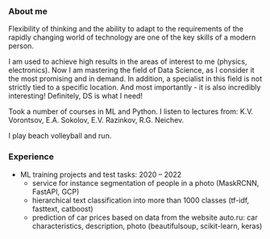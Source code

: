 ### About me

Flexibility of thinking and the ability to adapt to the requirements of the rapidly changing world of technology are one of the key skills of a modern person.

I am used to achieve high results in the areas of interest to me (physics, electronics). Now I am mastering the field of Data Science, as I consider it the most promising and in demand. In addition, a specialist in this field is not strictly tied to a specific location. And most importantly - it is also incredibly interesting! Definitely, DS is what I need!

Took a number of courses in ML and Python.
I listen to lectures from: K.V. Vorontsov, E.A. Sokolov, E.V. Razinkov, R.G. Neichev.

I play beach volleyball and run.

### Experience

* ML training projects and test tasks: 2020 – 2022
  - service for instance segmentation of people in a photo (MaskRCNN, FastAPI, GCP)
  - hierarchical text classification into more than 1000 classes (tf-idf, fasttext, catboost)
  - prediction of car prices based on data from the website auto.ru: car characteristics, description, photo (beautifulsoup, scikit-learn, keras)

<!--
**ivan-kud/ivan-kud** is a ✨ _special_ ✨ repository because its `README.md` (this file) appears on your GitHub profile.

Here are some ideas to get you started:

- 🔭 I’m currently working on ...
- 🌱 I’m currently learning ...
- 👯 I’m looking to collaborate on ...
- 🤔 I’m looking for help with ...
- 💬 Ask me about ...
- 📫 How to reach me: ...
- 😄 Pronouns: ...
- ⚡ Fun fact: ...
-->
